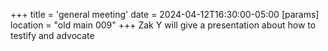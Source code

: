 +++
title = 'general meeting'
date = 2024-04-12T16:30:00-05:00
[params]
    location = "old main 009"
+++
Zak Y will give a presentation about how to testify and advocate